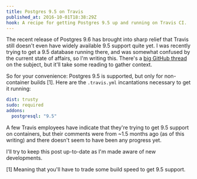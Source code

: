 ```yaml
---
title: Postgres 9.5 on Travis
published_at: 2016-10-01T18:38:29Z
hook: A recipe for getting Postgres 9.5 up and running on Travis CI.
---
```


The recent release of Postgres 9.6 has brought into sharp relief that Travis
still doesn't even have widely available 9.5 support quite yet. I was recently
trying to get a 9.5 database running there, and was somewhat confused by the
current state of affairs, so I'm writing this. There's a [big GitHub
thread][mega-thread] on the subject, but it'll take some reading to gather
context.

So for your convenience: Postgres 9.5 is supported, but only for non-container
builds [1]. Here are the `.travis.yml` incantations necessary to get it
running:

``` yaml
dist: trusty
sudo: required
addons:
  postgresql: "9.5"
```

A few Travis employees have indicate that they're trying to get 9.5 support on
containers, but their comments were from ~1.5 months ago (as of this writing)
and there doesn't seem to have been any progress yet.

I'll try to keep this post up-to-date as I'm made aware of new developments.

[1] Meaning that you'll have to trade some build speed to get 9.5 support.

[mega-thread]: https://github.com/travis-ci/travis-ci/issues/4264

